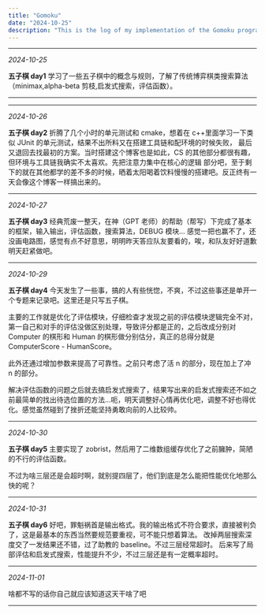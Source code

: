 ```yaml
---
title: "Gomoku"
date: "2024-10-25"
description: "This is the log of my implementation of the Gomoku program."
---
```


---

_2024-10-25_

**五子棋 day1**
学习了一些五子棋中的概念与规则，了解了传统博弈棋类搜索算法（minimax,alpha-beta 剪枝,启发式搜索，评估函数）。

---

---

_2024-10-26_

**五子棋 day2**
折腾了几个小时的单元测试和 cmake，想着在 c++里面学习一下类似 JUnit 的单元测试，结果不出所料又在搭建工具链和配环境的时候失败，
最后又退回去找最初的方案。当时搭建这个博客也是如此，CS 的其他部分都很有趣，但环境与工具链我确实不太喜欢。先把注意力集中在核心的逻辑
部分吧，至于剩下的就在其他都学的差不多的时候，晒着太阳喝着饮料慢慢的搭建吧。反正终有一天会像这个博客一样搞出来的。

---

_2024-10-27_

**五子棋 day3**
经典荒废一整天，在神（GPT 老师）的帮助（帮写）下完成了基本的框架，输入输出，评估函数，搜索算法，DEBUG 模块...
感觉一把也赢不了，还没画电路图，感觉有点不好意思，明明昨天答应队友要看的，唉，和队友好好道歉明天赶紧做吧。

---

_2024-10-29_

**五子棋 day4**
今天发生了一些事，搞的人有些恍惚，不爽，不过这些事还是单开一个专题来记录吧。这里还是只写五子棋。

主要的工作就是优化了评估模块，仔细检查才发现之前的评估模块逻辑完全不对，第一自己和对手的评估没做区别处理，导致评分都是正的，之后改成分别对 Computer 的棋形和 Human 的棋形做分别估分，真正的总得分就是 ComputerScore - HumanScore。

此外还通过增加参数来提高了可靠性。之前只考虑了活 n 的部分，现在加上了冲 n 的部分。

解决评估函数的问题之后就去搞启发式搜索了，结果写出来的启发式搜索还不如之前最简单的找出待选位置的方法...呃，明天调整好心情再优化吧，调整不好也得优化。感觉虽然碰到了挫折还能坚持勇敢向前的人比较帅。

---

_2024-10-30_

**五子棋 day5**
主要实现了 zobrist，然后用了二维数组缓存优化了之前臃肿，简陋的不行的评估函数。

不过为啥三层还是会超时啊，就别提四层了，他们到底是怎么能把性能优化地那么快的呢？

---

_2024-10-31_

**五子棋 day6**
好吧，罪魁祸首是输出格式。我的输出格式不符合要求，直接被判负了，这是最基本的东西当然要规范要重视，可不能只想着算法。
改掉两层搜索深度交了一发结果还不错，过了助教的 baseline。不过三层经常超时。
后来写了局部评估和启发式搜索，性能提升不少，不过三层还是有一定概率超时。

---

_2024-11-01_

啥都不写的话你自己就应该知道这天干啥了吧

---
